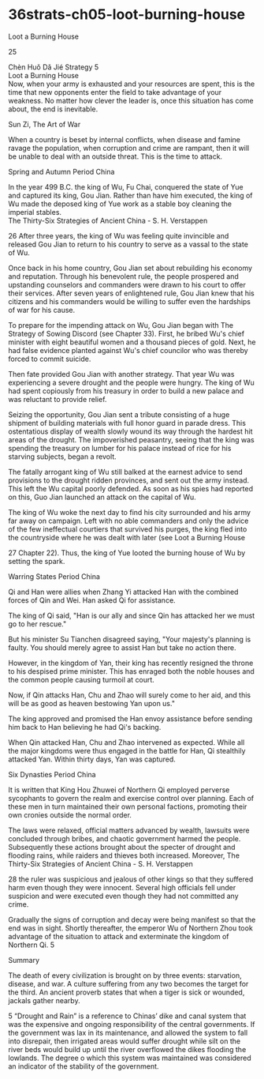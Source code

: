 # 36strats-ch05-loot-burning-house

Loot a Burning House 
 
25 
 
Chèn Huǒ Dǎ Jié 
Strategy 5                                                    
Loot a Burning House  
Now, when your army is exhausted and your resources are 
spent, this is the time that new opponents enter the field to 
take advantage of your weakness. No matter how clever the 
leader is, once this situation has come about, the end is 
inevitable. 
 
Sun Zi, The Art of War 
 
When a country is beset by internal conflicts, when disease and famine 
ravage the population, when corruption and crime are rampant, then it 
will be unable to deal with an outside threat. This is the time to attack. 
 
Spring and Autumn Period China 
 
In the year 499 B.C. the king of Wu, Fu Chai, conquered the state of 
Yue and captured its king, Gou Jian. Rather than have him executed, 
the king of Wu made the deposed king of Yue work as a stable boy 
cleaning the imperial stables.  
The Thirty-Six Strategies of Ancient China - S. H. Verstappen 
 
26 
After three years, the king of Wu was feeling quite invincible and 
released Gou Jian to return to his country to serve as a vassal to the 
state of Wu. 
 
Once back in his home country, Gou Jian set about rebuilding his 
economy and reputation. Through his benevolent rule, the people 
prospered and upstanding counselors and commanders were drawn to 
his court to offer their services. After seven years of enlightened rule, 
Gou Jian knew that his citizens and his commanders would be willing 
to suffer even the hardships of war for his cause.  
 
To prepare for the impending attack on Wu, Gou Jian began with The 
Strategy of Sowing Discord (see Chapter 33). First, he bribed Wu's 
chief minister with eight beautiful women and a thousand pieces of 
gold. Next, he had false evidence planted against Wu's chief councilor 
who was thereby forced to commit suicide. 
 
Then fate provided Gou Jian with another strategy. That year Wu was 
experiencing a severe drought and the people were hungry. The king of 
Wu had spent copiously from his treasury in order to build a new 
palace and was reluctant to provide relief.  
 
Seizing the opportunity, Gou Jian sent a tribute consisting of a huge 
shipment of building materials with full honor guard in parade dress. 
This ostentatious display of wealth slowly wound its way through the 
hardest hit areas of the drought. The impoverished peasantry, seeing 
that the king was spending the treasury on lumber for his palace instead 
of rice for his starving subjects, began a revolt. 
 
The fatally arrogant king of Wu still balked at the earnest advice to 
send provisions to the drought ridden provinces, and sent out the army 
instead. This left the Wu capital poorly defended. As soon as his spies 
had reported on this, Guo Jian launched an attack on the capital of 
Wu. 
 
The king of Wu woke the next day to find his city surrounded and his 
army far away on campaign. Left with no able commanders and only 
the advice of the few ineffectual courtiers that survived his purges, the 
king fled into the countryside where he was dealt with later (see 
Loot a Burning House 
 
27 
Chapter 22). Thus, the king of Yue looted the burning house of Wu by 
setting the spark.  
 
Warring States Period China 
  
Qi and Han were allies when Zhang Yi attacked Han with the combined 
forces of Qin and Wei. Han asked Qi for assistance. 
 
The king of Qi said, "Han is our ally and since Qin has attacked her we 
must go to her rescue."  
 
But his minister Su Tianchen disagreed saying, "Your majesty's 
planning is faulty. You should merely agree to assist Han but take no 
action there.  
 
However, in the kingdom of Yan, their king has recently resigned the 
throne to his despised prime minister. This has enraged both the noble 
houses and the common people causing turmoil at court.  
 
Now, if Qin attacks Han, Chu and Zhao will surely come to her aid, 
and this will be as good as heaven bestowing Yan upon us." 
 
The king approved and promised the Han envoy assistance before 
sending him back to Han believing he had Qi's backing.  
 
When Qin attacked Han, Chu and Zhao intervened as expected. While 
all the major kingdoms were thus engaged in the battle for Han, Qi 
stealthily attacked Yan. Within thirty days, Yan was captured. 
 
Six Dynasties Period China 
 
It is written that King Hou Zhuwei of Northern Qi employed perverse 
sycophants to govern the realm and exercise control over planning. 
Each of these men in turn maintained their own personal factions, 
promoting their own cronies outside the normal order. 
 
The laws were relaxed, official matters advanced by wealth, lawsuits 
were concluded through bribes, and chaotic government harmed the 
people. Subsequently these actions brought about the specter of drought 
and flooding rains, while raiders and thieves both increased. Moreover, 
The Thirty-Six Strategies of Ancient China - S. H. Verstappen 
 
28 
the ruler was suspicious and jealous of other kings so that they suffered 
harm even though they were innocent. Several high officials fell under 
suspicion and were executed even though they had not committed any 
crime. 
 
Gradually the signs of corruption and decay were being manifest so that 
the end was in sight. Shortly thereafter, the emperor Wu of Northern 
Zhou took advantage of the situation to attack and exterminate the 
kingdom of Northern Qi. 5 
 
Summary 
 
The death of every civilization is brought on by three events: starvation, 
disease, and war. A culture suffering from any two becomes the target 
for the third. An ancient proverb states that when a tiger is sick or 
wounded, jackals gather nearby. 
 
 
                                                      
5 “Drought and Rain” is a reference to Chinas’ dike and canal system that was 
the expensive and ongoing responsibility of the central governments. If the 
government was lax in its maintenance, and allowed the system to fall into 
disrepair, then irrigated areas would suffer drought while silt on the river beds 
would build up until the river overflowed the dikes flooding the lowlands. The 
degree o which this system was maintained was considered an indicator of the 
stability of the government.  
 
